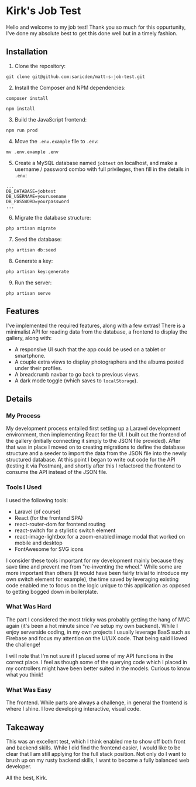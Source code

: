 # Kirk's Job Test

Hello and welcome to my job test! Thank you so much for this oppurtunity, I've done my absolute best to get this done well but in a timely fashion.


## Installation

1) Clone the repository:

`git clone git@github.com:saricden/matt-s-job-test.git`

2) Install the Composer and NPM dependencies:

`composer install`

`npm install`

3) Build the JavaScript frontend:

`npm run prod`

4) Move the `.env.example` file to `.env`:

`mv .env.example .env`

5) Create a MySQL database named `jobtest` on localhost, and make a username / password combo with full privileges, then fill in the details in `.env`:

```
...
DB_DATABASE=jobtest
DB_USERNAME=yourusename
DB_PASSWORD=yourpassword
...
```

6) Migrate the database structure:

`php artisan migrate`

7) Seed the database:

`php artisan db:seed`

8) Generate a key:

`php artisan key:generate`

9) Run the server:

`php artisan serve`


## Features

I've implemented the required features, along with a few extras! There is a minimalist API for reading data from the database, a frontend to display the gallery, along with:

- A responsive UI such that the app could be used on a tablet or smartphone.
- A couple extra views to display photographers and the albums posted under their profiles.
- A breadcrumb navbar to go back to previous views.
- A dark mode toggle (which saves to `localStorage`).


## Details

### My Process

My development process entailed first setting up a Laravel development environment, then implementing React for the UI. I built out the frontend of the gallery (initially connecting it simply to the JSON file provided). After that was in place I moved on to creating migrations to define the database structure and a seeder to import the data from the JSON file into the newly structured database. At this point I began to write out code for the API (testing it via Postman), and shortly after this I refactored the frontend to consume the API instead of the JSON file.

### Tools I Used

I used the following tools:

- Laravel (of course)
- React (for the frontend SPA)
- react-router-dom for frontend routing
- react-switch for a stylistic switch element
- react-image-lightbox for a zoom-enabled image modal that worked on mobile and desktop
- FontAwesome for SVG icons

I consider these tools important for my development mainly because they save time and prevent me from "re-inventing the wheel." While some are more important than others (it would have been fairly trivial to introduce my own switch element for example), the time saved by leveraging existing code enabled me to focus on the logic unique to this application as opposed to getting bogged down in boilerplate.

### What Was Hard

The part I considered the most tricky was probably getting the hang of MVC again (it's been a hot minute since I've setup my own backend). While I enjoy serverside coding, in my own projects I usually leverage BaaS such as Firebase and focus my attention on the UI/UX code. That being said I loved the challenge!

I will note that I'm not sure if I placed some of my API functions in the correct place. I feel as though some of the querying code which I placed in my controllers might have been better suited in the models. Curious to know what you think!

### What Was Easy

The frontend. While parts are always a challenge, in general the frontend is where I shine. I love developing interactive, visual code.


## Takeaway

This was an excellent test, which I think enabled me to show off both front and backend skills. While I did find the frontend easier, I would like to be clear that I am still applying for the full stack position. Not only do I want to brush up on my rusty backend skills, I want to become a fully balanced web developer.

All the best, Kirk.